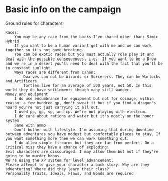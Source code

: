 # Basic info on the campaign
Ground rules for characters:

    Races:
        You may be any race from the books I've shared other than: Simic Hybrid.
        If you want to be a human variant get with me and we can work together so it's not game breaking.
        You can be exotic races but you must actually role play it and deal with the possible consequences. i.e.- If you want to be a Drow and we're in a desert you'll need to deal with the fact that you'll be in constant sunlight.
        Ways races are different from canon:
            Dwarves can not be Wizards or Sorcerers. They can be Warlocks and Artificers.
            Tortles live for an average of 500 years, not 50. In this world they do have settlements though many still wander.
    Money and equipment
        I do use encumbrance for equipment but not for coinage, within reason: a few hundred gp, don't sweat it but if you find a dragon's hoard you're not just carrying it all out.
        I used pp, gp, sp, and cp. We're not playing with electrum.
        I do care about rations and water but it's mostly on the honor system.
        Same with ammo
        Don't bother with lifestyle. I'm assuming that during downtime between adventures you have modest but comfortable places to stay. If you want something more then we can work something out.
        I do allow simple firearms but they are far from perfect. On a Critical miss they have a chance of exploding!
    Evil characters are discouraged. I may allow them but not if they're going to be murder hobos. 
    We're using the XP system for level advancement. 
    Please attempt to give your character a back story: Why are they adventuring? Where did they learn their class?
    Personality Traits, Ideals, Flaws, and Bonds are required

